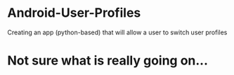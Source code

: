 Android-User-Profiles
=====================

Creating an app (python-based) that will allow a user to switch user profiles

Not sure what is really going on...
===================================